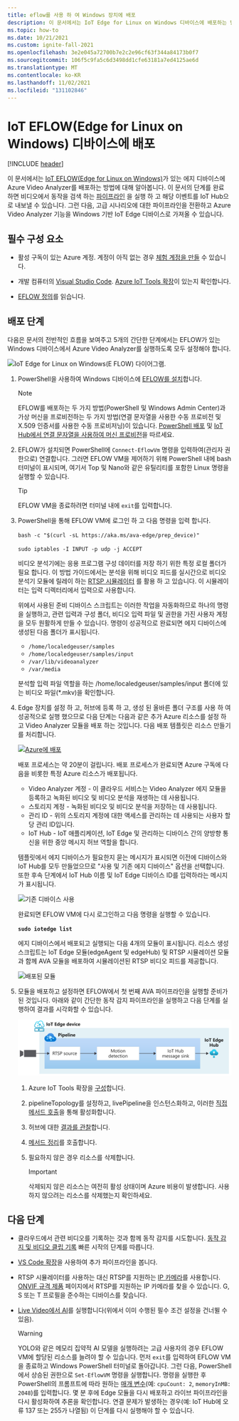 ```yaml
---
title: eflow를 사용 하 여 Windows 장치에 배포
description: 이 문서에서는 IoT Edge for Linux on Windows 디바이스에 배포하는 방법에 대한 지침을 제공합니다.
ms.topic: how-to
ms.date: 10/21/2021
ms.custom: ignite-fall-2021
ms.openlocfilehash: 3e2e045a72700b7e2c2e96cf63f344a84173b0f7
ms.sourcegitcommit: 106f5c9fa5c6d3498dd1cfe63181a7ed4125ae6d
ms.translationtype: MT
ms.contentlocale: ko-KR
ms.lasthandoff: 11/02/2021
ms.locfileid: "131102846"
---
```

# <a name="deploy-to-an-iot-edge-for-linux-on-windows-eflow-device"></a>IoT EFLOW(Edge for Linux on Windows) 디바이스에 배포

[!INCLUDE [header](includes/edge-env.md)]

이 문서에서는 [IoT EFLOW(Edge for Linux on Windows)](../../../iot-edge/iot-edge-for-linux-on-windows.md)가 있는 에지 디바이스에 Azure Video Analyzer를 배포하는 방법에 대해 알아봅니다. 이 문서의 단계를 완료 하면 비디오에서 동작을 검색 하는 [파이프라인](../pipeline.md) 을 실행 하 고 해당 이벤트를 IoT Hub으로 내보낼 수 있습니다. 그런 다음, 고급 시나리오에 대한 파이프라인을 전환하고 Azure Video Analyzer 기능을 Windows 기반 IoT Edge 디바이스로 가져올 수 있습니다.

## <a name="prerequisites"></a>필수 구성 요소 

* 활성 구독이 있는 Azure 계정. 계정이 아직 없는 경우 [체험 계정을 만들](https://azure.microsoft.com/free/?WT.mc_id=A261C142F) 수 있습니다.

* 개발 컴퓨터의 [Visual Studio Code](https://code.visualstudio.com/). [Azure IoT Tools 확장](https://marketplace.visualstudio.com/items?itemName=vsciot-vscode.azure-iot-tools)이 있는지 확인합니다.
* [EFLOW 정의](../../../iot-edge/iot-edge-for-linux-on-windows.md)를 읽습니다.

## <a name="deployment-steps"></a>배포 단계

다음은 문서의 전반적인 흐름을 보여주고 5개의 간단한 단계에서는 EFLOW가 있는 Windows 디바이스에서 Azure Video Analyzer를 실행하도록 모두 설정해야 합니다.

![IoT Edge for Linux on Windows(E FLOW) 다이어그램.](./media/deploy-iot-edge-linux-on-windows/eflow.png)

1. PowerShell을 사용하여 Windows 디바이스에 [EFLOW를 설치](../../../iot-edge/how-to-install-iot-edge-on-windows.md)합니다.

    > [!NOTE]
    > EFLOW를 배포하는 두 가지 방법(PowerShell 및 Windows Admin Center)과 가상 머신을 프로비전하는 두 가지 방법(연결 문자열을 사용한 수동 프로비전 및 X.509 인증서를 사용한 수동 프로비저닝)이 있습니다. [PowerShell 배포](../../../iot-edge/how-to-install-iot-edge-on-windows.md#create-a-new-deployment) 및 [IoT Hub에서 연결 문자열을 사용하여 머신 프로비전](../../../iot-edge/how-to-install-iot-edge-on-windows.md#manual-provisioning-using-the-connection-string)을 따르세요.

1. EFLOW가 설치되면 PowerShell에 `Connect-EflowVm` 명령을 입력하여(관리자 권한으로) 연결합니다. 그러면 EFLOW VM을 제어하기 위해 PowerShell 내에 bash 터미널이 표시되며, 여기서 Top 및 Nano와 같은 유틸리티를 포함한 Linux 명령을 실행할 수 있습니다. 

    > [!TIP] 
    > EFLOW VM을 종료하려면 터미널 내에 `exit`를 입력합니다.

1. PowerShell을 통해 EFLOW VM에 로그인 하 고 다음 명령을 입력 합니다.

    `bash -c "$(curl -sL https://aka.ms/ava-edge/prep_device)"`
    
    `sudo iptables -I INPUT -p udp -j ACCEPT`

    비디오 분석기에는 응용 프로그램 구성 데이터를 저장 하기 위한 특정 로컬 폴더가 필요 합니다. 이 방법 가이드에서는 분석을 위해 비디오 피드를 실시간으로 비디오 분석기 모듈에 릴레이 하는 [RTSP 시뮬레이터](https://github.com/Azure/video-analyzer/tree/main/edge-modules/sources/rtspsim-live555) 를 활용 하 고 있습니다. 이 시뮬레이터는 입력 디렉터리에서 입력으로 사용합니다. 

    위에서 사용된 준비 디바이스 스크립트는 이러한 작업을 자동화하므로 하나의 명령을 실행하고, 관련 입력과 구성 폴더, 비디오 입력 파일 및 권한을 가진 사용자 계정을 모두 원활하게 만들 수 있습니다. 명령이 성공적으로 완료되면 에지 디바이스에 생성된 다음 폴더가 표시됩니다. 

    * `/home/localedgeuser/samples`
    * `/home/localedgeuser/samples/input`
    * `/var/lib/videoanalyzer`
    * `/var/media`

    분석할 입력 파일 역할을 하는 /home/localedgeuser/samples/input 폴더에 있는 비디오 파일(*.mkv)을 확인합니다. 
    
1. Edge 장치를 설정 하 고, 허브에 등록 하 고, 생성 된 올바른 폴더 구조를 사용 하 여 성공적으로 실행 했으므로 다음 단계는 다음과 같은 추가 Azure 리소스를 설정 하 고 Video Analyzer 모듈을 배포 하는 것입니다. 다음 배포 템플릿은 리소스 만들기를 처리합니다.

    [![Azure에 배포](https://aka.ms/deploytoazurebutton)](https://aka.ms/ava-click-to-deploy)
    
    배포 프로세스는 약 20분이 걸립니다. 배포 프로세스가 완료되면 Azure 구독에 다음을 비롯한 특정 Azure 리소스가 배포됩니다.

    * Video Analyzer 계정 - 이 클라우드 서비스는 Video Analyzer 에지 모듈을 등록하고 녹화된 비디오 및 비디오 분석을 재생하는 데 사용됩니다.
    * 스토리지 계정 - 녹화된 비디오 및 비디오 분석을 저장하는 데 사용됩니다.
    * 관리 ID - 위의 스토리지 계정에 대한 액세스를 관리하는 데 사용되는 사용자 할당 관리 ID입니다.
    * IoT Hub - IoT 애플리케이션, IoT Edge 및 관리하는 디바이스 간의 양방향 통신을 위한 중앙 메시지 허브 역할을 합니다.

    템플릿에서 에지 디바이스가 필요한지 묻는 메시지가 표시되면 이전에 디바이스와 IoT Hub를 모두 만들었으므로 "사용 및 기존 에지 디바이스" 옵션을 선택합니다. 또한 후속 단계에서 IoT Hub 이름 및 IoT Edge 디바이스 ID를 입력하라는 메시지가 표시됩니다.  
    
    ![기존 디바이스 사용](./media/deploy-iot-edge-linux-on-windows/use-existing-device.png) 

    완료되면 EFLOW VM에 다시 로그인하고 다음 명령을 실행할 수 있습니다.

    **`sudo iotedge list`**

    에지 디바이스에서 배포되고 실행되는 다음 4개의 모듈이 표시됩니다. 리소스 생성 스크립트는 IoT Edge 모듈(edgeAgent 및 edgeHub) 및 RTSP 시뮬레이션 모듈과 함께 AVA 모듈을 배포하여 시뮬레이션된 RTSP 비디오 피드를 제공합니다.
    
    ![배포된 모듈](./media/vscode-common-screenshots/avaedge-module.png)
    
1. 모듈을 배포하고 설정하면 EFLOW에서 첫 번째 AVA 파이프라인을 실행할 준비가 된 것입니다. 아래와 같이 간단한 동작 감지 파이프라인을 실행하고 다음 단계를 실행하여 결과를 시각화할 수 있습니다.

    ![동작 감지를 기반으로 하는 Video Analyzer](./media/get-started-detect-motion-emit-events/motion-detection.svg)

    1. Azure IoT Tools 확장을 [구성](get-started-detect-motion-emit-events.md#prepare-to-monitor-the-modules)합니다.
    1. pipelineTopology를 설정하고, livePipeline을 인스턴스화하고, 이러한 [직접 메서드 호출](get-started-detect-motion-emit-events.md#use-direct-method-calls)을 통해 활성화합니다.
    1. 허브에 대한 [결과를 관찰](get-started-detect-motion-emit-events.md#observe-results)합니다.
    1. [메서드 정리](get-started-detect-motion-emit-events.md#deactivate-the-live-pipeline)를 호출합니다.
    1. 필요하지 않은 경우 리소스를 삭제합니다.

        > [!IMPORTANT]
        > 삭제되지 않은 리소스는 여전히 활성 상태이며 Azure 비용이 발생합니다. 사용하지 않으려는 리소스를 삭제했는지 확인하세요.
   
## <a name="next-steps"></a>다음 단계

* 클라우드에서 관련 비디오를 기록하는 것과 함께 동작 감지를 시도합니다. [동작 감지 및 비디오 클립 기록](detect-motion-record-video-edge-devices.md) 빠른 시작의 단계를 따릅니다.
* [VS Code 확장](https://marketplace.visualstudio.com/items?itemName=ms-azuretools.live-video-analytics-edge)을 사용하여 추가 파이프라인을 봅니다.
* RTSP 시뮬레이터를 사용하는 대신 RTSP를 지원하는 [IP 카메라](https://en.wikipedia.org/wiki/IP_camera)를 사용합니다. [ONVIF 규격 제품](https://www.onvif.org/conformant-products/) 페이지에서 RTSP를 지원하는 IP 카메라를 찾을 수 있습니다. G, S 또는 T 프로필을 준수하는 디바이스를 찾습니다.
* [Live Video에서 AI](analyze-live-video-use-your-model-http.md#overview)를 실행합니다(위에서 이미 수행된 필수 조건 설정을 건너뛸 수 있음).

    > [!WARNING] 
    > YOLO와 같은 메모리 집약적 AI 모델을 실행하려는 고급 사용자의 경우 EFLOW VM에 할당된 리소스를 늘려야 할 수 있습니다. 먼저 `exit`를 입력하여 EFLOW VM을 종료하고 Windows PowerShell 터미널로 돌아갑니다. 그런 다음, PowerShell에서 상승된 권한으로 `Set-EflowVM` 명령을 실행합니다. 명령을 실행한 후 PowerShell의 프롬프트에 따라 원하는 [매개 변수](../../../iot-edge/reference-iot-edge-for-linux-on-windows-functions.md#set-eflowvm)(예: `cpuCount: 2`, `memoryInMB: 2048`)를 입력합니다. 몇 분 후에 Edge 모듈을 다시 배포하고 라이브 파이프라인을 다시 활성화하여 추론을 확인합니다. 연결 문제가 발생하는 경우(예: IoT Hub에 오류 137 또는 255가 나열됨) 이 단계를 다시 실행해야 할 수 있습니다. 
